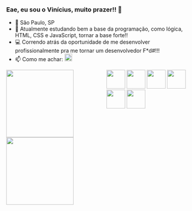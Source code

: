 ### Eae, eu sou o Vinícius, muito prazer!! 👋

- 📌 São Paulo, SP
- 🌱 Atualmente estudando bem a base da programação, como lógica, HTML, CSS e JavaScript, tornar a base forte!!
- 💻 Correndo atrás da oportunidade de me desenvolver profissionalmente pra me tornar um desenvolvedor F*d#!!!
- 📫 Como me achar: <a href="https://www.linkedin.com/in/viniciusnuneshenrique"><img style="height:20px;" src="https://img.shields.io/badge/LinkedIn-0077B5?style=for-the-badge&logo=linkedin&logoColor=white"></a>

<div style="display:flex; flex-direction:row;">
  <a href="https://www.github.com/Vinicius-Muxila">
    <img style="height:180px;" src="https://github-readme-stats.vercel.app/api?username=Vinicius-Muxila&show_icons=true&theme=onedark&hide_rank=true" />
    <img style="height:180px;" src="https://github-readme-stats.vercel.app/api/top-langs/?username=Vinicius-Muxila&layout=compact&theme=onedark" /></a>

  
<div class="container-dev">
  <img style="height:50px" src="https://cdn.jsdelivr.net/gh/devicons/devicon/icons/html5/html5-original.svg" />
  <img style="height:50px" src="https://cdn.jsdelivr.net/gh/devicons/devicon/icons/css3/css3-original.svg" />
  <img style="height:50px" src="https://cdn.jsdelivr.net/gh/devicons/devicon/icons/javascript/javascript-original.svg" />
  <img style="height:50px" src="https://cdn.jsdelivr.net/gh/devicons/devicon/icons/bootstrap/bootstrap-original.svg" />
  <img style="height:50px" src="https://cdn.jsdelivr.net/gh/devicons/devicon/icons/python/python-original.svg" />
  <img style="height:50px" src="https://cdn.jsdelivr.net/gh/devicons/devicon/icons/java/java-original.svg" />
</div>

